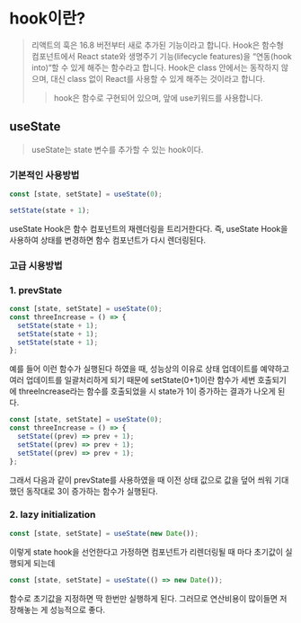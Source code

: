 # hook이란?

> 리액트의 훅은 16.8 버전부터 새로 추가된 기능이라고 합니다. Hook은 함수형 컴포넌트에서 React state와 생명주기 기능(lifecycle features)을 “연동(hook into)“할 수 있게 해주는 함수라고 합니다. Hook은 class 안에서는 동작하지 않으며, 대신 class 없이 React를 사용할 수 있게 해주는 것이라고 합니다.
>
> > hook은 함수로 구현되어 있으며, 앞에 use키워드를 사용합니다.

## useState

> useState는 state 변수를 추가할 수 있는 hook이다.

### 기본적인 사용방법

```js
const [state, setState] = useState(0);

setState(state + 1);
```

useState Hook은 함수 컴포넌트의 재렌더링을 트리거한다다. 즉, useState Hook을 사용하여 상태를 변경하면 함수 컴포넌트가 다시 렌더링된다.

### 고급 시용방법

### 1. prevState

```js
const [state, setState] = useState(0);
const threeIncrease = () => {
  setState(state + 1);
  setState(state + 1);
  setState(state + 1);
};
```

예를 들어 이런 함수가 실행된다 하였을 때, 성능상의 이유로 상태 업데이트를 예약하고 여러 업데이트를 일괄처리하게 되기 때문에 setState(0+1)이란 함수가 세번 호출되기에 threeIncrease라는 함수를 호출되었을 시 state가 1이 증가하는 결과가 나오게 된다.

```js
const [state, setState] = useState(0);
const threeIncrease = () => {
  setState((prev) => prev + 1);
  setState((prev) => prev + 1);
  setState((prev) => prev + 1);
};
```

그래서 다음과 같이 prevState를 사용하였을 때 이전 상태 값으로 값을 덮어 씌워 기대했던 동작대로 3이 증가하는 함수가 실행된다.

### 2. lazy initialization

```js
const [state, setState] = useState(new Date());
```

이렇게 state hook을 선언한다고 가정하면 컴포넌트가 리렌더링될 때 마다 초기값이 실행되게 되는데

```js
const [state, setState] = useState(() => new Date());
```

함수로 초기값을 지정하면 딱 한번만 실행하게 된다. 그러므로 연산비용이 많이들면 저장해놓는 게 성능적으로 좋다.
